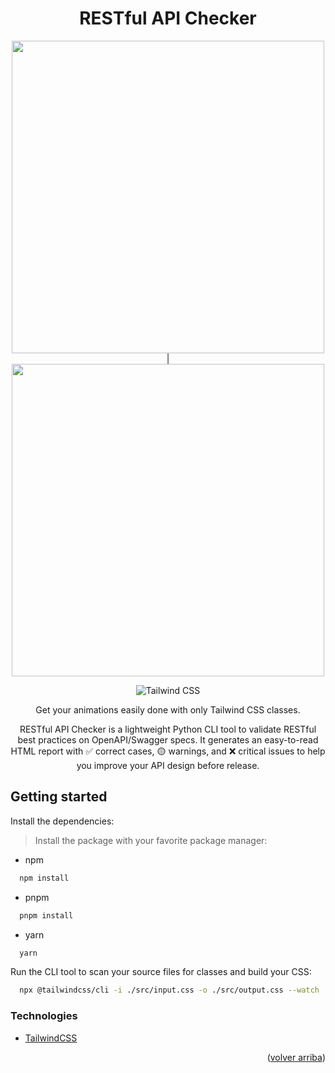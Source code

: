 <a name="readme-top"></a>

<div align="center">

# RESTful API Checker
<img src="./imgs/web.avif" width="500" height="500"> | <img src="./imgs/web-dialog.avif" width="500" height="500">

![Tailwind
CSS](https://img.shields.io/badge/Tailwind%20CSS-4.1.7-blue?style=for-the-badge&logo=tailwind-css)

Get your animations easily done with only Tailwind CSS classes.

RESTful API Checker is a lightweight Python CLI tool to validate RESTful best practices on OpenAPI/Swagger specs. It generates an easy-to-read HTML report with ✅ correct cases, 🟡 warnings, and ❌ critical issues to help you improve your API design before release.

</div>



## Getting started

Install the dependencies:
> Install the package with your favorite package manager:

- npm
```bash
  npm install
```

- pnpm
```bash
  pnpm install
```

- yarn
```bash
  yarn
```

Run the CLI tool to scan your source files for classes and build your CSS:
```bash
  npx @tailwindcss/cli -i ./src/input.css -o ./src/output.css --watch
```

### Technologies
- [TailwindCSS](https://tailwindcss.com/)

<p align="right">(<a href="#readme-top">volver arriba</a>)</p>